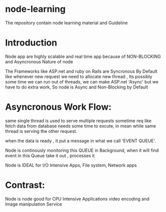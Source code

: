 # node-learning
The repository contain node learning material and Guideline

# Introduction
Node app are highly scalable and real time app because of NON-BLOCKING and Asyncronous Nature of 
node

The Frameworks like ASP.net and ruby on Rails are Syncronous By Default 
like whenever new request we need to allocate new thread , Its possibly some time we can run out of threads, we can make ASP.net 'Async' but we have to do extra work, So node is Async and Non-Blocking by Default

# Asyncronous Work Flow:
same single thread is used to serve multiple requests
sometime req like fetch data from database needs some time to excute, in mean while same thread is serving the other request.

when the data is ready , it put a message in what we call 'EVENT QUEUE'.

Node is continously monitoring this QUEUE in Background, when it will find event in this Queue
take it out , processes it

Node is IDEAL for I/O Intensive Apps, File system, Network apps

# Contrast:
Node is node good for CPU Intensive Applications
video encoding and Image manipulation Service

